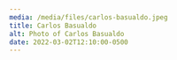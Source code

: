 ```yaml
---
media: /media/files/carlos-basualdo.jpeg
title: Carlos Basualdo
alt: Photo of Carlos Basualdo
date: 2022-03-02T12:10:00-0500
---
```

